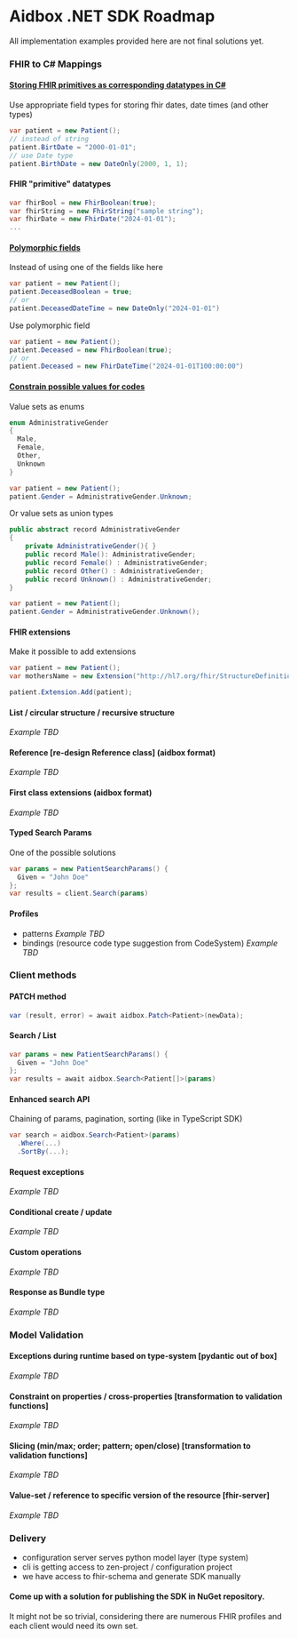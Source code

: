 # Aidbox .NET SDK Roadmap

All implementation examples provided here are not final solutions yet.

### FHIR to C# Mappings


#### [Storing FHIR primitives as corresponding datatypes in C#](https://github.com/Aidbox/aidbox-dotnet/issues/2)
Use appropriate field types for storing fhir dates, date times (and other types) 

```c#
var patient = new Patient();
// instead of string
patient.BirtDate = "2000-01-01";
// use Date type
patient.BirthDate = new DateOnly(2000, 1, 1);
```



#### FHIR "primitive" datatypes

```c#
var fhirBool = new FhirBoolean(true);
var fhirString = new FhirString("sample string");
var fhirDate = new FhirDate("2024-01-01");
...
```



#### [Polymorphic fields](https://github.com/Aidbox/aidbox-dotnet/issues/6)

Instead of using one of the fields like here

```c#
var patient = new Patient();
patient.DeceasedBoolean = true;
// or
patient.DeceasedDateTime = new DateOnly("2024-01-01") 
```

Use polymorphic field

```c#
var patient = new Patient();
patient.Deceased = new FhirBoolean(true);
// or
patient.Deceased = new FhirDateTime("2024-01-01T100:00:00") 
```



#### [Constrain possible values for codes](https://github.com/Aidbox/aidbox-dotnet/issues/5)

Value sets as enums
```c#
enum AdministrativeGender 
{
  Male,
  Female,
  Other,
  Unknown
}

var patient = new Patient();
patient.Gender = AdministrativeGender.Unknown;
```

Or value sets as union types

```c#
public abstract record AdministrativeGender
{   
    private AdministrativeGender(){ }
    public record Male(): AdministrativeGender;
    public record Female() : AdministrativeGender;
    public record Other() : AdministrativeGender;
    public record Unknown() : AdministrativeGender;
}

var patient = new Patient();
patient.Gender = AdministrativeGender.Unknown();
```



#### FHIR extensions

Make it possible to add extensions

```c#
var patient = new Patient();
var mothersName = new Extension("http://hl7.org/fhir/StructureDefinition/patient-mothersMaidenName", "Doe");

patient.Extension.Add(patient);
```



#### List / circular structure / recursive structure

*Example TBD* 

#### Reference [re-design Reference class] (aidbox format)

*Example TBD* 

#### First class extensions (aidbox format)

*Example TBD* 

#### Typed Search Params

One of the possible solutions

```c#
var params = new PatientSearchParams() {
  Given = "John Doe"
};
var results = client.Search(params)
```

#### Profiles

- patterns
  *Example TBD* 
- bindings  (resource code type suggestion from CodeSystem)
  *Example TBD* 

### Client methods

#### PATCH method

```c#
var (result, error) = await aidbox.Patch<Patient>(newData);
```



#### Search / List 

```c#
var params = new PatientSearchParams() {
  Given = "John Doe"
};
var results = await aidbox.Search<Patient[]>(params)
```



#### Enhanced search API

Chaining of params, pagination, sorting (like in TypeScript SDK)

```c#
var search = aidbox.Search<Patient>(params)
  .Where(...)
  .SortBy(...);
```



#### Request exceptions

*Example TBD* 



#### Conditional create / update

*Example TBD* 



#### Custom operations

*Example TBD* 



#### Response as Bundle type

*Example TBD* 



### Model Validation

#### Exceptions during runtime based on type-system [pydantic out of box]

*Example TBD* 

#### Constraint on properties / cross-properties [transformation to validation functions]

*Example TBD* 

#### Slicing (min/max; order; pattern; open/close) [transformation to validation functions]

*Example TBD* 

#### Value-set / reference to specific version of the resource [fhir-server]

*Example TBD* 



### Delivery

- configuration server serves python model layer (type system)
- cli is getting access to zen-project / configuration project
- we have access to fhir-schema and generate SDK manually

#### Come up with a solution for publishing the SDK in NuGet repository. 
It might not be so trivial, considering there are numerous FHIR profiles and each client would need its own set.

